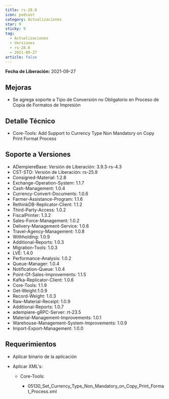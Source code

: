 ```yaml
---
title: rs-28.8
icon: podcast
category: Actualizaciones
star: 9
sticky: 9
tag:
  - Actualizaciones
  - Versiones
  - rs-28.8
  - 2021-09-27
article: false
---
```


**Fecha de Liberación:** 2021-09-27

## Mejoras

- Se agrega soporte a Tipo de Conversión no Obligatorio en Proceso de Copia de Formatos de Impresión

## Detalle Técnico

- Core-Tools: Add Support to Currency Type Non Mandatory on Copy Print Format Process

## Soporte a Versiones

- ADempiereBase: Versión de Liberación: 3.9.3-rs-4.3
- CST-STD: Versión de Liberación: rs-25.9
- Consigned-Material: 1.2.8
- Exchange-Operation-System: 1.1.7
- Cash-Management: 1.0.4
- Currency-Convert-Documents: 1.0.6
- Farmer-Assistance-Program: 1.1.6
- RethinkDB-Replicator-Client: 1.1.2
- Third-Party-Access: 1.0.2
- FiscalPrinter: 1.3.2
- Sales-Force-Management: 1.0.2
- Delivery-Management-Service: 1.0.6
- Travel-Agency-Management: 1.0.8
- Withholding: 1.0.9
- Additional-Reports: 1.0.3
- Migration-Tools: 1.0.3
- LVE: 1.4.0
- Performance-Analysis: 1.0.2
- Queue-Manager: 1.0.4
- Notification-Queue: 1.0.4
- Point-Of-Sales-Improvements: 1.1.5
- Kafka-Replicator-Client: 1.0.6
- Core-Tools: 1.1.9
- Get-Weight:1.0.9
- Record-Weight: 1.0.3
- Raw-Material-Receipt: 1.0.9
- Additional-Reports: 1.0.7
- adempiere-gRPC-Server: rt-23.5
- Material-Management-Improvements: 1.0.1
- Warehouse-Management-System-Improvements: 1.0.9
- Import-Export-Management: 1.0.0

## Requerimientos

- Aplicar binario de la aplicación
- Aplicar XML's:

  - Core-Tools: 
  
    - 05130_Set_Currency_Type_Non_Mandatory_on_Copy_Print_Format_Process.xml
